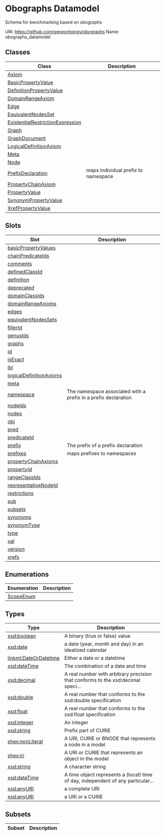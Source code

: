 # Obographs Datamodel

Schema for benchmarking based on obographs

URI: https://github.com/geneontology/obographs
Name: obographs_datamodel

## Classes

| Class | Description |
| --- | --- |
| [Axiom](Axiom.md) |  |
| [BasicPropertyValue](BasicPropertyValue.md) |  |
| [DefinitionPropertyValue](DefinitionPropertyValue.md) |  |
| [DomainRangeAxiom](DomainRangeAxiom.md) |  |
| [Edge](Edge.md) |  |
| [EquivalentNodesSet](EquivalentNodesSet.md) |  |
| [ExistentialRestrictionExpression](ExistentialRestrictionExpression.md) |  |
| [Graph](Graph.md) |  |
| [GraphDocument](GraphDocument.md) |  |
| [LogicalDefinitionAxiom](LogicalDefinitionAxiom.md) |  |
| [Meta](Meta.md) |  |
| [Node](Node.md) |  |
| [PrefixDeclaration](PrefixDeclaration.md) | maps individual prefix to namespace |
| [PropertyChainAxiom](PropertyChainAxiom.md) |  |
| [PropertyValue](PropertyValue.md) |  |
| [SynonymPropertyValue](SynonymPropertyValue.md) |  |
| [XrefPropertyValue](XrefPropertyValue.md) |  |


## Slots

| Slot | Description |
| --- | --- |
| [basicPropertyValues](basicPropertyValues.md) |  |
| [chainPredicateIds](chainPredicateIds.md) |  |
| [comments](comments.md) |  |
| [definedClassId](definedClassId.md) |  |
| [definition](definition.md) |  |
| [deprecated](deprecated.md) |  |
| [domainClassIds](domainClassIds.md) |  |
| [domainRangeAxioms](domainRangeAxioms.md) |  |
| [edges](edges.md) |  |
| [equivalentNodesSets](equivalentNodesSets.md) |  |
| [fillerId](fillerId.md) |  |
| [genusIds](genusIds.md) |  |
| [graphs](graphs.md) |  |
| [id](id.md) |  |
| [isExact](isExact.md) |  |
| [lbl](lbl.md) |  |
| [logicalDefinitionAxioms](logicalDefinitionAxioms.md) |  |
| [meta](meta.md) |  |
| [namespace](namespace.md) | The namespace associated with a prefix in a prefix declaration |
| [nodeIds](nodeIds.md) |  |
| [nodes](nodes.md) |  |
| [obj](obj.md) |  |
| [pred](pred.md) |  |
| [predicateId](predicateId.md) |  |
| [prefix](prefix.md) | The prefix of a prefix declaration |
| [prefixes](prefixes.md) | maps prefixes to namespaces |
| [propertyChainAxioms](propertyChainAxioms.md) |  |
| [propertyId](propertyId.md) |  |
| [rangeClassIds](rangeClassIds.md) |  |
| [representativeNodeId](representativeNodeId.md) |  |
| [restrictions](restrictions.md) |  |
| [sub](sub.md) |  |
| [subsets](subsets.md) |  |
| [synonyms](synonyms.md) |  |
| [synonymType](synonymType.md) |  |
| [type](type.md) |  |
| [val](val.md) |  |
| [version](version.md) |  |
| [xrefs](xrefs.md) |  |


## Enumerations

| Enumeration | Description |
| --- | --- |
| [ScopeEnum](ScopeEnum.md) |  |


## Types

| Type | Description |
| --- | --- |
| [xsd:boolean](http://www.w3.org/2001/XMLSchema#boolean) | A binary (true or false) value |
| [xsd:date](http://www.w3.org/2001/XMLSchema#date) | a date (year, month and day) in an idealized calendar |
| [linkml:DateOrDatetime](https://w3id.org/linkml/DateOrDatetime) | Either a date or a datetime |
| [xsd:dateTime](http://www.w3.org/2001/XMLSchema#dateTime) | The combination of a date and time |
| [xsd:decimal](http://www.w3.org/2001/XMLSchema#decimal) | A real number with arbitrary precision that conforms to the xsd:decimal speci... |
| [xsd:double](http://www.w3.org/2001/XMLSchema#double) | A real number that conforms to the xsd:double specification |
| [xsd:float](http://www.w3.org/2001/XMLSchema#float) | A real number that conforms to the xsd:float specification |
| [xsd:integer](http://www.w3.org/2001/XMLSchema#integer) | An integer |
| [xsd:string](http://www.w3.org/2001/XMLSchema#string) | Prefix part of CURIE |
| [shex:nonLiteral](shex:nonLiteral) | A URI, CURIE or BNODE that represents a node in a model |
| [shex:iri](shex:iri) | A URI or CURIE that represents an object in the model |
| [xsd:string](http://www.w3.org/2001/XMLSchema#string) | A character string |
| [xsd:dateTime](http://www.w3.org/2001/XMLSchema#dateTime) | A time object represents a (local) time of day, independent of any particular... |
| [xsd:anyURI](http://www.w3.org/2001/XMLSchema#anyURI) | a complete URI |
| [xsd:anyURI](http://www.w3.org/2001/XMLSchema#anyURI) | a URI or a CURIE |


## Subsets

| Subset | Description |
| --- | --- |
